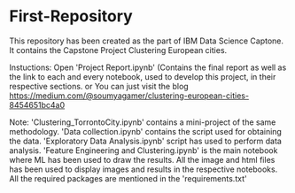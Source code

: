# First-Repository
This repository has been created as the part of IBM Data Science Captone. It contains the Capstone Project Clustering European cities.

Instuctions:
Open 'Project Report.ipynb' (Contains the final report as well as the link to each and every notebook, used to develop this project, in their respective sections.
or 
You can just visit the blog https://medium.com/@soumyagamer/clustering-european-cities-8454651bc4a0 

Note: 'Clustering_TorrontoCity.ipynb' contains a mini-project of the same methodology.
      'Data collection.ipynb' contains the script used for obtaining the data.
      'Exploratory Data Analysis.ipynb' script has used to perform data analysis.
      'Feature Engineering and Clustering.ipynb' is the main notebook where ML has been used to draw the results.
      All the image and html files has been used to display images and results in the respective notebooks.
      All the required packages are mentioned in the 'requirements.txt'
